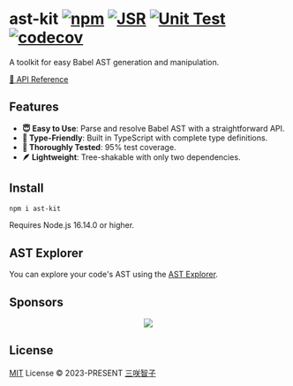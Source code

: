# ast-kit [![npm](https://img.shields.io/npm/v/ast-kit.svg)](https://npmjs.com/package/ast-kit) [![JSR](https://jsr.io/badges/@sxzz/ast-kit)](https://jsr.io/@sxzz/ast-kit) [![Unit Test](https://github.com/sxzz/ast-kit/actions/workflows/unit-test.yml/badge.svg)](https://github.com/sxzz/ast-kit/actions/workflows/unit-test.yml) [![codecov](https://codecov.io/gh/sxzz/ast-kit/graph/badge.svg?token=MHTCPNMZAK)](https://codecov.io/gh/sxzz/ast-kit)

A toolkit for easy Babel AST generation and manipulation.

[📖 API Reference](https://jsr.io/@sxzz/ast-kit/doc)

## Features

- **😇 Easy to Use**: Parse and resolve Babel AST with a straightforward API.
- **🦾 Type-Friendly**: Built in TypeScript with complete type definitions.
- **🧪 Thoroughly Tested**: 95% test coverage.
- **🪶 Lightweight**: Tree-shakable with only two dependencies.

## Install

```bash
npm i ast-kit
```

Requires Node.js 16.14.0 or higher.

## AST Explorer

You can explore your code's AST using the [AST Explorer](https://ast.sxzz.moe/).

## Sponsors

<p align="center">
  <a href="https://cdn.jsdelivr.net/gh/sxzz/sponsors/sponsors.svg">
    <img src='https://cdn.jsdelivr.net/gh/sxzz/sponsors/sponsors.svg'/>
  </a>
</p>

## License

[MIT](./LICENSE) License © 2023-PRESENT [三咲智子](https://github.com/sxzz)
